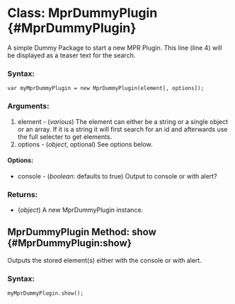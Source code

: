 Class: MprDummyPlugin {#MprDummyPlugin}
=============================

A simple Dummy Package to start a new MPR Plugin. This line (line 4) will be displayed as a teaser text for the search.

### Syntax:

	var myMprDummyPlugin = new MprDummyPlugin(element[, options]);

### Arguments:

1. element   - (*various*) The element can either be a string or a single object or an array. If it is a string it will first search for an id and afterwards use the full selecter to get elements.
2. options   - (*object*, optional) See options below.

#### Options:
* console     - (*boolean*: defaults to true) Output to console or with alert?


### Returns:

* (*object*) A new MprDummyPlugin instance.

MprDummyPlugin Method: show {#MprDummyPlugin:show}
----------------------------------------------------

Outputs the stored element(s) either with the console or with alert.

### Syntax:

	myMprDummyPlugin.show();
